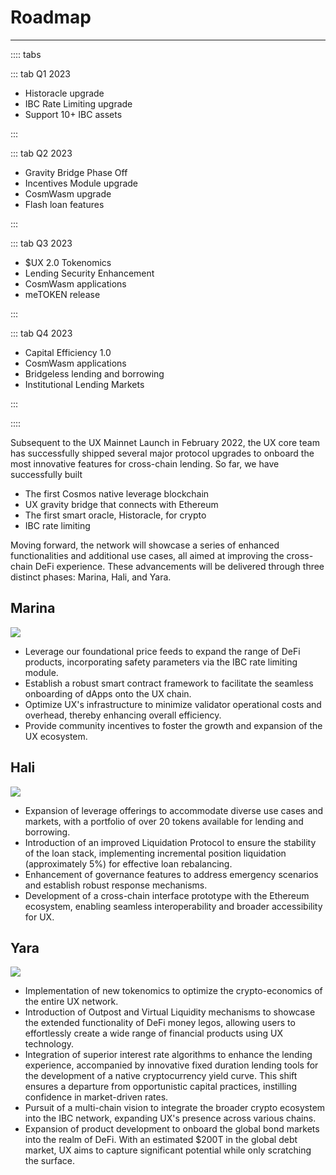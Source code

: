 # Roadmap

---

:::: tabs

::: tab Q1 2023

- Historacle upgrade
- IBC Rate Limiting upgrade
- Support 10+ IBC assets

:::

::: tab Q2 2023

- Gravity Bridge Phase Off
- Incentives Module upgrade
- CosmWasm upgrade
- Flash loan features

:::

::: tab Q3 2023

- $UX 2.0 Tokenomics
- Lending Security Enhancement
- CosmWasm applications
- meTOKEN release

:::

::: tab Q4 2023

- Capital Efficiency 1.0
- CosmWasm applications
- Bridgeless lending and borrowing
- Institutional Lending Markets

:::

::::

Subsequent to the UX Mainnet Launch in February 2022, the UX core team has successfully shipped several major protocol upgrades to onboard the most innovative features for cross-chain lending. So far, we have successfully built

- The first Cosmos native leverage blockchain
- UX gravity bridge that connects with Ethereum
- The first smart oracle, Historacle, for crypto
- IBC rate limiting

Moving forward, the network will showcase a series of enhanced functionalities and additional use cases, all aimed at improving the cross-chain DeFi experience. These advancements will be delivered through three distinct phases: Marina, Hali, and Yara.

## Marina

![](/img/marina.png)

- Leverage our foundational price feeds to expand the range of DeFi products, incorporating safety parameters via the IBC rate limiting module.
- Establish a robust smart contract framework to facilitate the seamless onboarding of dApps onto the UX chain.
- Optimize UX's infrastructure to minimize validator operational costs and overhead, thereby enhancing overall efficiency.
- Provide community incentives to foster the growth and expansion of the UX ecosystem.

## Hali

![](/img/hali.png)

- Expansion of leverage offerings to accommodate diverse use cases and markets, with a portfolio of over 20 tokens available for lending and borrowing.
- Introduction of an improved Liquidation Protocol to ensure the stability of the loan stack, implementing incremental position liquidation (approximately 5%) for effective loan rebalancing.
- Enhancement of governance features to address emergency scenarios and establish robust response mechanisms.
- Development of a cross-chain interface prototype with the Ethereum ecosystem, enabling seamless interoperability and broader accessibility for UX.

## Yara

![](/img/yara.png)

- Implementation of new tokenomics to optimize the crypto-economics of the entire UX network.
- Introduction of Outpost and Virtual Liquidity mechanisms to showcase the extended functionality of DeFi money legos, allowing users to effortlessly create a wide range of financial products using UX technology.
- Integration of superior interest rate algorithms to enhance the lending experience, accompanied by innovative fixed duration lending tools for the development of a native cryptocurrency yield curve. This shift ensures a departure from opportunistic capital practices, instilling confidence in market-driven rates.
- Pursuit of a multi-chain vision to integrate the broader crypto ecosystem into the IBC network, expanding UX's presence across various chains.
- Expansion of product development to onboard the global bond markets into the realm of DeFi. With an estimated $200T in the global debt market, UX aims to capture significant potential while only scratching the surface.

